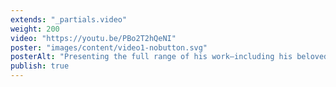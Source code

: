```yaml
---
extends: "_partials.video"
weight: 200
video: "https://youtu.be/PBo2T2hQeNI"
poster: "images/content/video1-nobutton.svg"
posterAlt: "Presenting the full range of his work—including his beloved portraits–John Singer Sargent and Chicago’s Gilded Age chronicles a never-told story about this celebrated American artist, tracing his Chicago connections and illuminating the city’s vibrant art scene at the turn of the 20th century"
publish: true
---
```

